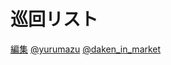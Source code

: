 # 巡回リスト
[編集](https://github.com/coyotexx/coyotexx.github.io/edit/master/index.md)
[@yurumazu](https://twitter.com/yurumazu)
[@daken_in_market](https://twitter.com/daken_in_market)
